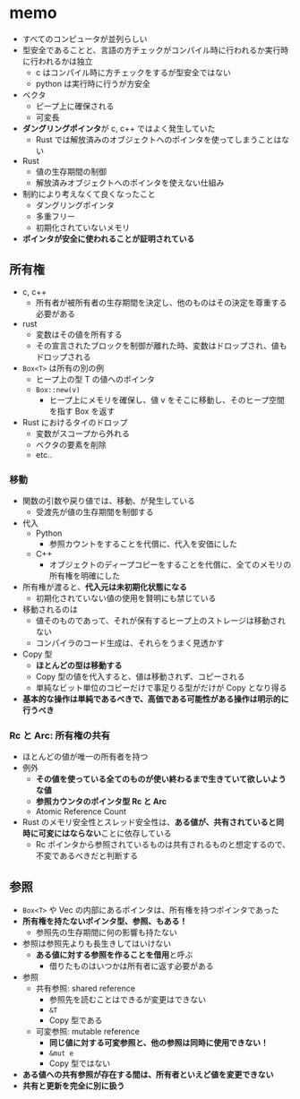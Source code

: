 # memo

- すべてのコンピュータが並列らしい
- 型安全であることと、言語の方チェックがコンパイル時に行われるか実行時に行われるかは独立
  - c はコンパイル時に方チェックをするが型安全ではない
  - python は実行時に行うが方安全
- ベクタ
  - ピープ上に確保される
  - 可変長
- **ダングリングポインタ**が c, c++ ではよく発生していた
  - Rust では解放済みのオブジェクトへのポインタを使ってしまうことはない
- Rust
  - 値の生存期間の制御
  - 解放済みオブジェクトへのポインタを使えない仕組み
- 制約により考えなくて良くなったこと
  - ダングリングポインタ
  - 多重フリー
  - 初期化されていないメモリ
- **ポインタが安全に使われることが証明されている**

## 所有権

- c, c++
  - 所有者が被所有者の生存期間を決定し、他のものはその決定を尊重する必要がある
- rust
  - 変数はその値を所有する
  - その宣言されたブロックを制御が離れた時、変数はドロップされ、値もドロップされる
- `Box<T>` は所有の別の例
  - ヒープ上の型 T の値へのポインタ
  - `Box::new(v)`
    - ヒープ上にメモリを確保し、値 v をそこに移動し、そのヒープ空間を指す Box を返す
- Rust におけるタイのドロップ
  - 変数がスコープから外れる
  - ベクタの要素を削除
  - etc..

### 移動

- 関数の引数や戻り値では、移動、が発生している
  - 受渡先が値の生存期間を制御する
- 代入
  - Python
    - 参照カウントをすることを代償に、代入を安価にした
  - C++
    - オブジェクトのディープコピーをすることを代償に、全てのメモリの所有権を明確にした
- 所有権が渡ると、**代入元は未初期化状態になる**
  - 初期化されていない値の使用を賢明にも禁じている
- 移動されるのは
  - 値そのものであって、それが保有するヒープ上のストレージは移動されない
  - コンパイラのコード生成は、それらをうまく見透かす
- Copy 型
  - **ほとんどの型は移動する**
  - Copy 型の値を代入すると、値は移動されず、コピーされる
  - 単純なビット単位のコピーだけで事足りる型がだけが Copy となり得る
- **基本的な操作は単純であるべきで、高価である可能性がある操作は明示的に行うべき**

### Rc と Arc: 所有権の共有

- ほとんどの値が唯一の所有者を持つ
- 例外
  - **その値を使っている全てのものが使い終わるまで生きていて欲しいような値**
  - **参照カウンタのポインタ型 Rc と Arc**
  - Atomic Reference Count
- Rust のメモリ安全性とスレッド安全性は、**ある値が、共有されていると同時に可変にはならない**ことに依存している
  - Rc ポインタから参照されているものは共有されるものと想定するので、不変であるべきだと判断する

## 参照

- `Box<T>` や Vec の内部にあるポインタは、所有権を持つポインタであった
- **所有権を持たないポインタ型、参照、もある！**
  - 参照先の生存期間に何の影響も持たない
- 参照は参照先よりも長生きしてはいけない
  - **ある値に対する参照を作ることを借用**と呼ぶ
    - 借りたものはいつかは所有者に返す必要がある
- 参照
  - 共有参照: shared reference
    - 参照先を読むことはできるが変更はできない
    - `&T`
    - Copy 型である
  - 可変参照: mutable reference
    - **同じ値に対する可変参照と、他の参照は同時に使用できない！**
    - `&mut e`
    - Copy 型ではない
- **ある値への共有参照が存在する間は、所有者といえど値を変更できない**
- **共有と更新を完全に別に扱う**
